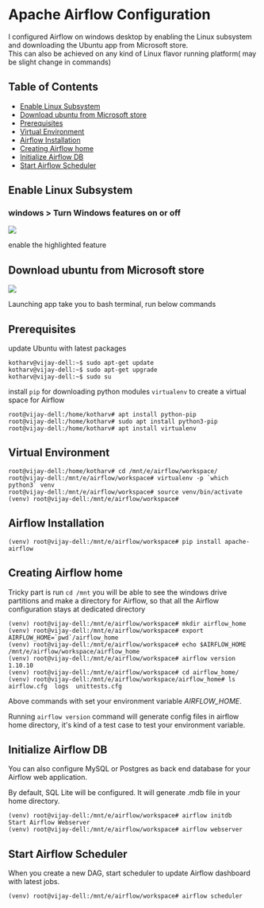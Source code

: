 # Apache Airflow Configuration

I configured Airflow on windows desktop by enabling the Linux subsystem and downloading the Ubuntu app from Microsoft store.  
This can also be achieved on any kind of Linux flavor running platform( may be slight change in commands)
## Table of Contents

  - [Enable Linux Subsystem](#Enable-Linux-Subsystem)
  - [Download ubuntu from Microsoft store](#Download-ubuntu-from-Microsoft-store)
  - [Prerequisites](#Prerequisites)
  - [Virtual Environment](#Virtual-Environment)
  - [Airflow Installation](#Airflow-Installation)
  - [Creating Airflow home](#Creating-Airflow-home)
  - [Initialize Airflow DB](#Initialize-Airflow-DB)
  - [Start Airflow Scheduler](#Start-Airflow-Scheduler)
  
## Enable Linux Subsystem
### windows > Turn Windows features on or off

![](https://github.com/vijaykothareddy/Data-Engineering/blob/master/Contents/win_feature.PNG)

enable the highlighted feature


## Download ubuntu from Microsoft store

![](https://github.com/vijaykothareddy/Data-Engineering/blob/master/Contents/ubuntu.PNG)

Launching app take you to bash terminal, run below commands


## Prerequisites

update Ubuntu with latest packages

```console
kotharv@vijay-dell:~$ sudo apt-get update
kotharv@vijay-dell:~$ sudo apt-get upgrade
kotharv@vijay-dell:~$ sudo su
```
install `pip` for downloading python modules
`virtualenv` to create a virtual space for Airflow 

```console
root@vijay-dell:/home/kotharv# apt install python-pip
root@vijay-dell:/home/kotharv# sudo apt install python3-pip
root@vijay-dell:/home/kotharv# apt install virtualenv
```
## Virtual Environment
```console
root@vijay-dell:/home/kotharv# cd /mnt/e/airflow/workspace/
root@vijay-dell:/mnt/e/airflow/workspace# virtualenv -p `which python3` venv
root@vijay-dell:/mnt/e/airflow/workspace# source venv/bin/activate
(venv) root@vijay-dell:/mnt/e/airflow/workspace# 
```

## Airflow Installation
```console
(venv) root@vijay-dell:/mnt/e/airflow/workspace# pip install apache-airflow
```
## Creating Airflow home

Tricky part is run  ` cd /mnt `  you will be able to see the windows drive partitions and make a directory for Airflow, 
so that all the Airflow configuration stays at dedicated directory

```console
(venv) root@vijay-dell:/mnt/e/airflow/workspace# mkdir airflow_home
(venv) root@vijay-dell:/mnt/e/airflow/workspace# export AIRFLOW_HOME=`pwd`/airflow_home
(venv) root@vijay-dell:/mnt/e/airflow/workspace# echo $AIRFLOW_HOME
/mnt/e/airflow/workspace/airflow_home
(venv) root@vijay-dell:/mnt/e/airflow/workspace# airflow version
1.10.10
(venv) root@vijay-dell:/mnt/e/airflow/workspace# cd airflow_home/
(venv) root@vijay-dell:/mnt/e/airflow/workspace/airflow_home# ls
airflow.cfg  logs  unittests.cfg
```
Above commands with set your environment variable *AIRFLOW_HOME*.


Running `airflow version` command will generate config files in airflow home directory, it's kind of a test case to test your environment variable.
## Initialize Airflow DB

You can also configure MySQL or Postgres as back end database for your Airflow web application.

By default, SQL Lite will be configured.  It will generate .mdb file in your home directory.
```console
(venv) root@vijay-dell:/mnt/e/airflow/workspace# airflow initdb
Start Airflow Webserver
(venv) root@vijay-dell:/mnt/e/airflow/workspace# airflow webserver
```
## Start Airflow Scheduler

When you create a new DAG, start scheduler to update Airflow dashboard with latest jobs.

```console
(venv) root@vijay-dell:/mnt/e/airflow/workspace# airflow scheduler
```
